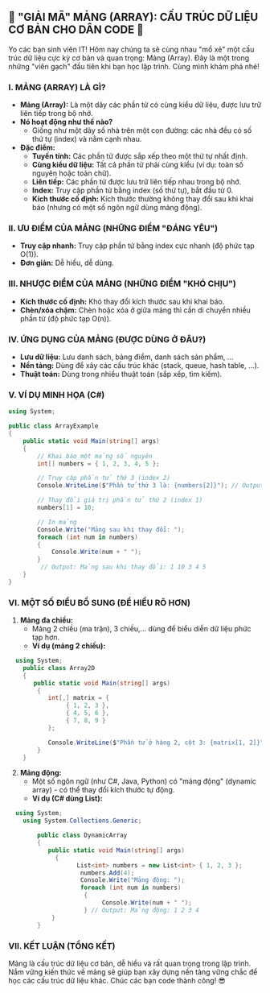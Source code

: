 ## **🚀 "GIẢI MÃ" MẢNG (ARRAY): CẤU TRÚC DỮ LIỆU CƠ BẢN CHO DÂN CODE 🚀**

Yo các bạn sinh viên IT! Hôm nay chúng ta sẽ cùng nhau "mổ xẻ" một cấu trúc dữ liệu cực kỳ cơ bản và quan trọng: Mảng (Array). Đây là một trong những "viên gạch" đầu tiên khi bạn học lập trình. Cùng mình khám phá nhé!

### **I. MẢNG (ARRAY) LÀ GÌ?**

-   **Mảng (Array):** Là một dãy các phần tử có cùng kiểu dữ liệu, được lưu trữ liên tiếp trong bộ nhớ.
-   **Nó hoạt động như thế nào?**
    -   Giống như một dãy số nhà trên một con đường: các nhà đều có số thứ tự (index) và nằm cạnh nhau.
-   **Đặc điểm:**
    -   **Tuyến tính:** Các phần tử được sắp xếp theo một thứ tự nhất định.
    -   **Cùng kiểu dữ liệu:** Tất cả phần tử phải cùng kiểu (ví dụ: toàn số nguyên hoặc toàn chữ).
    -   **Liên tiếp:** Các phần tử được lưu trữ liên tiếp nhau trong bộ nhớ.
    -   **Index:** Truy cập phần tử bằng index (số thứ tự), bắt đầu từ 0.
    -   **Kích thước cố định:** Kích thước thường không thay đổi sau khi khai báo (nhưng có một số ngôn ngữ dùng mảng động).

### **II. ƯU ĐIỂM CỦA MẢNG (NHỮNG ĐIỂM "ĐÁNG YÊU")**

-   **Truy cập nhanh:** Truy cập phần tử bằng index cực nhanh (độ phức tạp O(1)).
-   **Đơn giản:** Dễ hiểu, dễ dùng.

### **III. NHƯỢC ĐIỂM CỦA MẢNG (NHỮNG ĐIỂM "KHÓ CHỊU")**

-   **Kích thước cố định:** Khó thay đổi kích thước sau khi khai báo.
-   **Chèn/xóa chậm:** Chèn hoặc xóa ở giữa mảng thì cần di chuyển nhiều phần tử (độ phức tạp O(n)).

### **IV. ỨNG DỤNG CỦA MẢNG (ĐƯỢC DÙNG Ở ĐÂU?)**

-   **Lưu dữ liệu:** Lưu danh sách, bảng điểm, danh sách sản phẩm, ...
-   **Nền tảng:** Dùng để xây các cấu trúc khác (stack, queue, hash table, ...).
-   **Thuật toán:** Dùng trong nhiều thuật toán (sắp xếp, tìm kiếm).

### **V. VÍ DỤ MINH HỌA (C#)**

```csharp
using System;

public class ArrayExample
{
    public static void Main(string[] args)
    {
        // Khai báo một mảng số nguyên
        int[] numbers = { 1, 2, 3, 4, 5 };

        // Truy cập phần tử thứ 3 (index 2)
        Console.WriteLine($"Phần tử thứ 3 là: {numbers[2]}"); // Output: Phần tử thứ 3 là: 3

        // Thay đổi giá trị phần tử thứ 2 (index 1)
        numbers[1] = 10;

        // In mảng
        Console.Write("Mảng sau khi thay đổi: ");
        foreach (int num in numbers)
        {
            Console.Write(num + " ");
        }
         // Output: Mảng sau khi thay đổi: 1 10 3 4 5
    }
}
```

### **VI. MỘT SỐ ĐIỀU BỔ SUNG (ĐỂ HIỂU RÕ HƠN)**

1.  **Mảng đa chiều:**
    -   Mảng 2 chiều (ma trận), 3 chiều,... dùng để biểu diễn dữ liệu phức tạp hơn.
    -   **Ví dụ (mảng 2 chiều):**

```csharp
  using System;
    public class Array2D
    {
       public static void Main(string[] args)
        {
           int[,] matrix = {
                { 1, 2, 3 },
                { 4, 5, 6 },
                { 7, 8, 9 }
           };

           Console.WriteLine($"Phần tử ở hàng 2, cột 3: {matrix[1, 2]}"); // Output: Phần tử ở hàng 2, cột 3: 6
        }
    }
```

2.  **Mảng động:**
    -   Một số ngôn ngữ (như C#, Java, Python) có "mảng động" (dynamic array) - có thể thay đổi kích thước tự động.
    -   **Ví dụ (C# dùng List):**

```csharp
  using System;
    using System.Collections.Generic;

        public class DynamicArray
        {
           public static void Main(string[] args)
             {
                   List<int> numbers = new List<int> { 1, 2, 3 };
                    numbers.Add(4);
                    Console.Write("Mảng động: ");
                    foreach (int num in numbers)
                     {
                          Console.Write(num + " ");
                     } // Output: Mảng động: 1 2 3 4
            }
        }
```

### **VII. KẾT LUẬN (TỔNG KẾT)**

Mảng là cấu trúc dữ liệu cơ bản, dễ hiểu và rất quan trọng trong lập trình. Nắm vững kiến thức về mảng sẽ giúp bạn xây dựng nền tảng vững chắc để học các cấu trúc dữ liệu khác. Chúc các bạn code thành công! 😎
